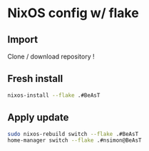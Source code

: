 # NixOS config w/ flake

## Import
Clone / download repository !

## Fresh install
```sh
nixos-install --flake .#BeAsT
```

## Apply update
```sh
sudo nixos-rebuild switch --flake .#BeAsT
home-manager switch --flake .#nsimon@BeAsT
```
